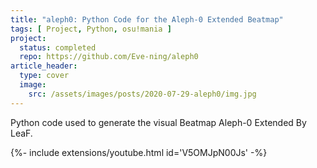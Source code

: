 ```yaml
---
title: "aleph0: Python Code for the Aleph-0 Extended Beatmap"
tags: [ Project, Python, osu!mania ]
project:
  status: completed
  repo: https://github.com/Eve-ning/aleph0
article_header:
  type: cover
  image:
    src: /assets/images/posts/2020-07-29-aleph0/img.jpg
---
```


Python code used to generate the visual Beatmap Aleph-0 Extended By LeaF.

<!--more-->

{%- include extensions/youtube.html id='V5OMJpN00Js' -%}
